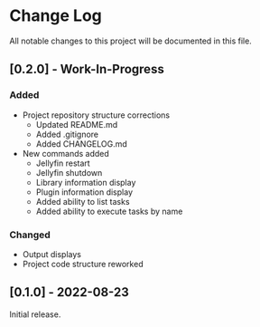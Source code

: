 # Change Log
All notable changes to this project will be documented in this file.
 
## [0.2.0] - Work-In-Progress
 
### Added
- Project repository structure corrections
    + Updated README.md
    + Added .gitignore
    + Added CHANGELOG.md
- New commands added
    + Jellyfin restart
    + Jellyfin shutdown
    + Library information display
    + Plugin information display
    + Added ability to list tasks
    + Added ability to execute tasks by name

### Changed
- Output displays
- Project code structure reworked
 
## [0.1.0] - 2022-08-23
Initial release. 
